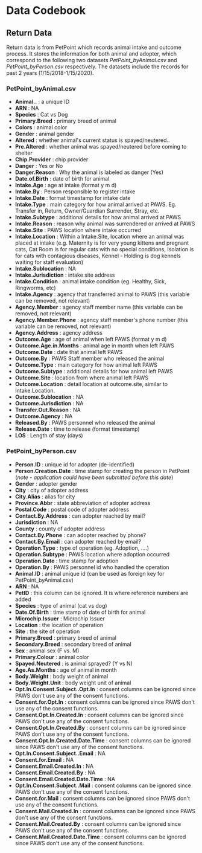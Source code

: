 # Data Codebook  
## Return Data  
Return data is from PetPoint which records animal intake and outcome process. It stores the information for both animal and adopter, which correspond to the following two datasets _PetPoint_byAnimal.csv_ and _PetPoint_byPerson.csv_ respectively. The datasets include the records for past 2 years (1/15/2018-1/15/2020). 

### PetPoint_byAnimal.csv  
* **Animal..** : a unique ID    
* **ARN** : NA    
* **Species** : Cat vs Dog    
* **Primary.Breed** : primary breed of animal  
* **Colors** : animal color  
* **Gender** : animal gender  
* **Altered** : whether animal's current status is spayed/neutered..  
* **Pre.Altered** : whether animal was spayed/neutered before coming to shelter  
* **Chip.Provider** : chip provider  
* **Danger** : Yes or No  
* **Danger.Reason** : Why the animal is labeled as danger (Yes)  
* **Date.of.Birth** : date of birth for animal  
* **Intake.Age** : age at intake (format y m d)  
* **Intake.By** : Person responsible to register intake  
* **Intake.Date** : format timestamp for intake date  
* **Intake.Type** : main category for how animal arrived at PAWS. Eg. Transfer in, Return, Owner/Guardian Surrender, Stray, etc.  
* **Intake.Subtype** : additional details for how animal arrived at PAWS  
* **Intake.Reason** : reason why animal was surrendered or arrived at PAWS  
* **Intake.Site** : PAWS location where intake occurred  
* **Intake.Location** : Within a Intake.Site, location where an animal was placed at intake (e.g. Maternity is for very young kittens and pregnant cats, Cat Room is for regular cats with no special conditions, Isolation is for cats with contagious diseases, Kennel - Holding is dog kennels waiting for staff evaluation)  
* **Intake.Sublocation** : NA  
* **Intake.Jurisdiction** : intake site address  
* **Intake.Condition** : animal intake condition (eg. Healthy, Sick, Ringworms, etc)  
* **Intake.Agency** : agency that transferred animal to PAWS (this variable can be removed, not relevant)  
* **Agency.Member** : agency staff member name  (this variable can be removed, not relevant)  
* **Agency.Member.Phone** : agency staff member's phone number  (this variable can be removed, not relevant)  
* **Agency.Address** : agency address  
* **Outcome.Age** : age of animal when left PAWS (format y m d)  
* **Outcome.Age.in.Months** : animal age in month when left PAWS  
* **Outcome.Date** : date that animal left PAWS  
* **Outcome.By** : PAWS Staff member who released the animal   
* **Outcome.Type** : main category for how animal left PAWS  
* **Outcome.Subtype** : additional details for how animal left PAWS  
* **Outcome.Site** : location from where animal left PAWS  
* **Outcome.Location** : detail location at outcome.site, similar to Intake.Location.  
* **Outcome.Sublocation** : NA  
* **Outcome.Jurisdiction** : NA  
* **Transfer.Out.Reason** : NA  
* **Outcome.Agency** : NA  
* **Released.By** : PAWS personnel who released the animal  
* **Release.Date** : time to release (format timestamp)  
* **LOS** : Length of stay (days)  

### PetPoint_byPerson.csv   
* **Person.ID** : unique id for adopter (de-identified)  
* **Person.Creation.Date** : time stamp for creating the person in PetPoint (_note - application could have been submitted before this date_)  
* **Gender** : adopter gender  
* **City** : city of adopter address  
* **City.Alias** : alias for city  
* **Province.Abbr** : state abbreviation of adopter address  
* **Postal.Code** : postal code of adopter address  
* **Contact.By.Address** : can adopter reached by mail?  
* **Jurisdiction** : NA  
* **County** : county of adopter address  
* **Contact.By.Phone** : can adopter reached by phone?  
* **Contact.By.Email** : can adopter reached by email?  
* **Operation.Type** : type of operation (eg. Adoption, ….)  
* **Operation.Subtype** : PAWS location where adoption occurred  
* **Operation.Date** : time stamp for adoption  
* **Operation.By** : PAWS personnel id who handled the operation  
* **Animal.ID** : animal unique id (can be used as foreign key for PetPoint_byAnimal.csv)  
* **ARN** : NA  
* **PetID** : this column can be ignored. It is where reference numbers are added  
* **Species** : type of animal (cat vs dog)  
* **Date.Of.Birth** : time stamp of date of birth for animal  
* **Microchip.Issuer** : Microchip Issuer  
* **Location** : the location of operation  
* **Site** : the site of operation  
* **Primary.Breed** : primary breed of animal  
* **Secondary.Breed** : secondary breed of animal  
* **Sex** : animal sex (F vs. M)  
* **Primary.Colour** : animal color  
* **Spayed.Neutered** : is animal sprayed? (Y vs N)  
* **Age.As.Months** : age of animal in month  
* **Body.Weight** : body weight of animal  
* **Body.Weight.Unit** : body weight unit of animal  
* **Opt.In.Consent.Subject..Opt.In** : consent columns can be ignored since PAWS don't use any of the consent functions.   
* **Consent.for.Opt.In** : consent columns can be ignored since PAWS don't use any of the consent functions.  
* **Consent.Opt.In.Created.In** : consent columns can be ignored since PAWS don't use any of the consent functions.  
* **Consent.Opt.In.Created.By** : consent columns can be ignored since PAWS don't use any of the consent functions.  
* **Consent.Opt.In.Created.Date.Time** : consent columns can be ignored since PAWS don't use any of the consent functions.  
* **Opt.In.Consent.Subject..Email** : NA  
* **Consent.for.Email** : NA  
* **Consent.Email.Created.In** : NA  
* **Consent.Email.Created.By** : NA  
* **Consent.Email.Created.Date.Time** : NA  
* **Opt.In.Consent.Subject..Mail** : consent columns can be ignored since PAWS don't use any of the consent functions.  
* **Consent.for.Mail** : consent columns can be ignored since PAWS don't use any of the consent functions.  
* **Consent.Mail.Created.In** : consent columns can be ignored since PAWS don't use any of the consent functions.  
* **Consent.Mail.Created.By** : consent columns can be ignored since PAWS don't use any of the consent functions.  
* **Consent.Mail.Created.Date.Time** : consent columns can be ignored since PAWS don't use any of the consent functions.  